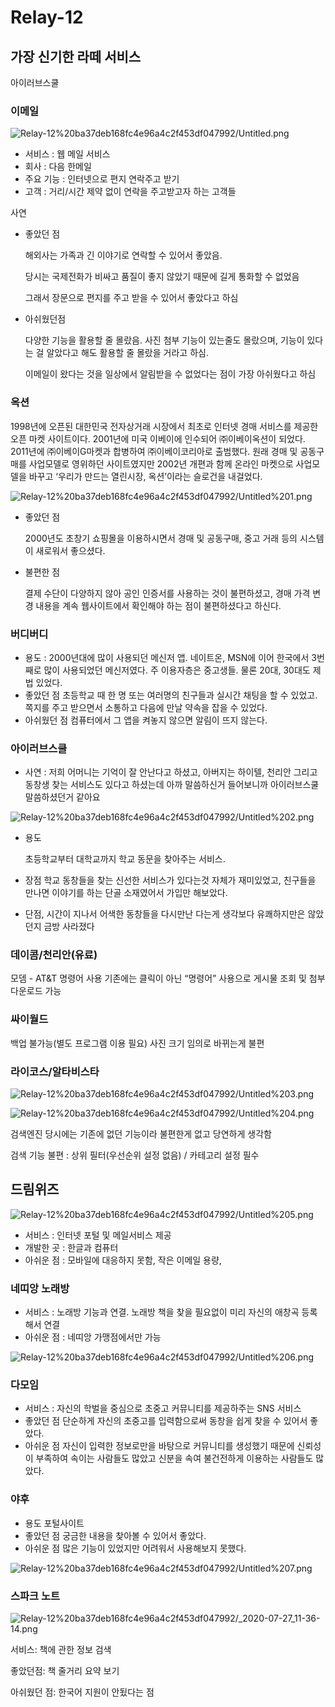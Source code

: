 # Relay-12

## 가장 신기한 라떼 서비스

아이러브스쿨

### 이메일

![Relay-12%20ba37deb168fc4e96a4c2f453df047992/Untitled.png](Relay-12%20ba37deb168fc4e96a4c2f453df047992/Untitled.png)

- 서비스 : 웹 메일 서비스
- 회사 : 다음 한메일
- 주요 기능 : 인터넷으로 편지 연락주고 받기
- 고객 : 거리/시간 제약 없이 연락을 주고받고자 하는 고객들

사연

- 좋았던 점

    해외사는 가족과 긴 이야기로 연락할 수 있어서 좋았음.

    당시는 국제전화가 비싸고 품질이 좋지 않았기 때문에 길게 통화할 수 없었음

    그래서 장문으로 편지를 주고 받을 수 있어서 좋았다고 하심

- 아쉬웠던점

    다양한 기능을 활용할 줄 몰랐음. 사진 첨부 기능이 있는줄도 몰랐으며, 기능이 있다는 걸 알았다고 해도 활용할 줄 몰랐을 거라고 하심.

    이메일이 왔다는 것을 일상에서 알림받을 수 없었다는 점이 가장 아쉬웠다고 하심

### 옥션

1998년에 오픈된 대한민국 전자상거래 시장에서 최초로 인터넷 경매 서비스를 제공한 오픈 마켓 사이트이다. 2001년에 미국 이베이에 인수되어 ㈜이베이옥션이 되었다. 2011년에 ㈜이베이G마켓과 합병하여 ㈜이베이코리아로 출범했다. 원래 경매 및 공동구매를 사업모델로 영위하던 사이트였지만 2002년 개편과 함께 온라인 마켓으로 사업모델을 바꾸고 ‘우리가 만드는 열린시장, 옥션’이라는 슬로건을 내걸었다.

![Relay-12%20ba37deb168fc4e96a4c2f453df047992/Untitled%201.png](Relay-12%20ba37deb168fc4e96a4c2f453df047992/Untitled%201.png)

- 좋았던 점

    2000년도 초창기 쇼핑몰을 이용하시면서
    경매 및 공동구매, 중고 거래 등의 시스템이 새로워서 좋으셨다.

- 불편한 점

    결제 수단이 다양하지 않아 공인 인증서를 사용하는 것이 불편하셨고, 경매 가격  변경 내용을 계속 웹사이트에서 확인해야 하는 점이 불편하셨다고 하신다.

### 버디버디

- 용도 : 2000년대에 많이 사용되던 메신저 앱. 네이트온, MSN에 이어 한국에서 3번째로 많이 사용되었던 메신저였다. 주 이용자층은 중고생들. 물론 20대, 30대도 제법 있었다.
- 좋았던 점
초등학교 때 한 명 또는 여러명의 친구들과 실시간 채팅을 할 수 있었고. 쪽지를 주고 받으면서 소통하고 다음에 만날 약속을 잡을 수 있었다.
- 아쉬웠던 점
컴퓨터에서 그 앱을 켜놓지 않으면 알림이 뜨지 않는다.

### 아이러브스쿨

- 사연 : 저희 어머니는 기억이 잘 안난다고 하셨고, 아버지는 하이텔, 천리안 그리고 동창생 찾는 서비스도 있다고 하셨는데 아까 말씀하신거 들어보니까 아이러브스쿨 말씀하셨던거 같아요

![Relay-12%20ba37deb168fc4e96a4c2f453df047992/Untitled%202.png](Relay-12%20ba37deb168fc4e96a4c2f453df047992/Untitled%202.png)

- 용도

    초등학교부터 대학교까지 학교 동문을 찾아주는 서비스.

- 장점 
학교 동창들을 찾는 신선한 서비스가 있다는것 자체가 재미있었고, 친구들을 만나면 이야기를 하는 단골 소재였어서 가입만 해보았다.
- 단점,
시간이 지나서 어색한 동창들을 다시만난 다는게 생각보다 유쾌하지만은 않았던지 금방 사라졌다

### 데이콤/천리안(유료)

모뎀 - AT&T 명령어 사용
기존에는 클릭이 아닌 “명령어” 사용으로 게시물 조회 및 첨부 다운로드 가능

### 싸이월드

백업 불가능(별도 프로그램 이용 필요)
사진 크기 임의로 바뀌는게 불편

### 라이코스/알타비스타

![Relay-12%20ba37deb168fc4e96a4c2f453df047992/Untitled%203.png](Relay-12%20ba37deb168fc4e96a4c2f453df047992/Untitled%203.png)

![Relay-12%20ba37deb168fc4e96a4c2f453df047992/Untitled%204.png](Relay-12%20ba37deb168fc4e96a4c2f453df047992/Untitled%204.png)

검색엔진
당시에는 기존에 없던 기능이라 불편한게 없고 당연하게 생각함

검색 기능 불편 : 상위 필터(우선순위 설정 없음) / 카테고리 설정 필수

## 드림위즈

![Relay-12%20ba37deb168fc4e96a4c2f453df047992/Untitled%205.png](Relay-12%20ba37deb168fc4e96a4c2f453df047992/Untitled%205.png)

- 서비스 : 인터넷 포털 및 메일서비스 제공
- 개발한 곳 : 한글과 컴퓨터
- 아쉬운 점 : 모바일에 대응하지 못함, 작은 이메일 용량,

### 네띠앙 노래방

- 서비스 : 노래방 기능과 연결. 노래방 책을 찾을 필요없이 미리 자신의 애창곡 등록해서 연결
- 아쉬운 점 :  네띠앙 가맹점에서만 가능

![Relay-12%20ba37deb168fc4e96a4c2f453df047992/Untitled%206.png](Relay-12%20ba37deb168fc4e96a4c2f453df047992/Untitled%206.png)

### 다모임

- 서비스 : 자신의 학벌을 중심으로 초중고 커뮤니티를 제공하주는 SNS 서비스
- 좋았던 점
단순하게 자신의 초중고를 입력함으로써 동창을 쉽게 찾을 수 있어서 좋았다.
- 아쉬운 점
자신이 입력한 정보로만을 바탕으로 커뮤니티를 생성했기 때문에 신뢰성이 부족하여
속이는 사람들도 많았고 신분을 속여 불건전하게 이용하는 사람들도 많았다.

### 야후

- 용도
포털사이트
- 좋았던 점
궁금한 내용을 찾아볼 수 있어서 좋았다.
- 아쉬운 점 
많은 기능이 있었지만 어려워서 사용해보지 못했다.

![Relay-12%20ba37deb168fc4e96a4c2f453df047992/Untitled%207.png](Relay-12%20ba37deb168fc4e96a4c2f453df047992/Untitled%207.png)

### 스파크 노트

![Relay-12%20ba37deb168fc4e96a4c2f453df047992/_2020-07-27_11-36-14.png](Relay-12%20ba37deb168fc4e96a4c2f453df047992/_2020-07-27_11-36-14.png)

서비스: 책에 관한 정보 검색

좋았던점: 책 줄거리 요약 보기

아쉬웠던 점: 한국어 지원이 안됬다는 점